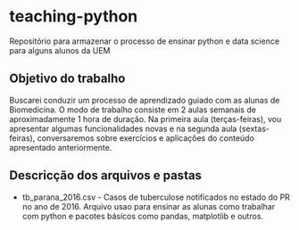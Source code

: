 # teaching-python

Repositório para armazenar o processo de ensinar python e data science para alguns alunos da UEM

## Objetivo do trabalho
Buscarei conduzir um processo de aprendizado guiado com as alunas de Biomedicina. O modo de trabalho consiste em 2 aulas semanais de aproximadamente 1 hora de duração. Na primeira aula (terças-feiras), vou apresentar algumas funcionalidades novas e na segunda aula (sextas-feiras), conversaremos sobre exercícios e aplicações do conteúdo apresentado anteriormente.

## Descricção dos arquivos e pastas
- tb_parana_2016.csv - Casos de tuberculose notificados no estado do PR no ano de 2016. Arquivo usao para ensinar as alunas como trabalhar com python e pacotes básicos como pandas, matplotlib e outros.